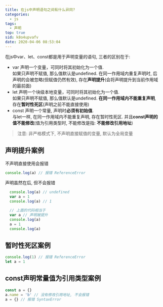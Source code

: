 ```yaml
---
title: 在js中声明语句之间有什么异同?
categories: 
  - js
tags: 
  - 声明
top: true
sid: k8o4upvafv
date: 2020-04-06 08:53:04
---
```

在js中var、let、const都是用于声明变量的语句, 三者的区别在于:
- var 声明一个变量，可同时将其初始化为一个值.  
  如果只声明不赋值, 那么值默认是undefined. 在同一作用域内重复声明时, 后声明的会被忽略(但赋值仍然有效), 存在**声明提升**(会将声明提升到当前作用域的最前面)
- let 声明一个块级本地变量，可同时将其初始化为一个值.  
  如果只声明不赋值, 那么值默认是undefined. **在同一作用域内不能重复声明**, 存在**暂时性死区**(声明之前不能直接使用)
- const 声明一个常量, 声明时**必须有初始值**.   
  与let一样, 在同一作用域内不能重复声明, 存在暂时性死区. 并且**const声明的值不能修改**(值为引用类型时, 不能修改是指: **不能修改引用地址**)

> 注意: 非严格模式下, 不声明直接赋值的变量, 默认为全局变量

## 声明提升案例
不声明直接使用会报错
``` javascript
console.log(a) // 报错 ReferenceError
```
声明虽然在后, 但不会报错
``` javascript
  console.log(a) // undefined
  var a = 1
  console.log(a) // 1

  // 上面的代码相当于
  var a // 声明被提升
  console.log(a)
  a = 1
  console.log(a)
```

## 暂时性死区案例
``` javascript
console.log(1) // 报错 ReferenceError
let a = 1
```

## const声明常量值为引用类型案例
``` javascript
const a = {}
a.name = 'b' // 没有修改引用地址, 不会报错
a = {} // 报错 SyntaxError
```